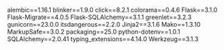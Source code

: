 alembic==1.16.1
blinker==1.9.0
click==8.2.1
colorama==0.4.6
Flask==3.1.0
Flask-Migrate==4.0.5
Flask-SQLAlchemy==3.1.1
greenlet==3.2.3
gunicorn==23.0.0
itsdangerous==2.2.0
Jinja2==3.1.6
Mako==1.3.10
MarkupSafe==3.0.2
packaging==25.0
python-dotenv==1.0.1
SQLAlchemy==2.0.41
typing_extensions==4.14.0
Werkzeug==3.1.3

